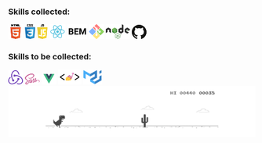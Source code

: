 <!--
**yuliaiv-iv/yuliaiv-iv** is a ✨ _special_ ✨ repository because its `README.md` (this file) appears on your GitHub profile.

Here are some ideas to get you started:

- 🔭 I’m currently working on ...
- 🌱 I’m currently learning ...
- 👯 I’m looking to collaborate on ...
- 🤔 I’m looking for help with ...
- 💬 Ask me about ...
- 📫 How to reach me: ...
- 😄 Pronouns: ...
- ⚡ Fun fact: ...
-->
### Skills collected:
<div align="left">
  <img src="images/html.png">
  <img src="images/css.png" height="30">
  <img src="images/js.png">
  <img src="images/react.png">
  <img src="images/BEM.png">
  <img src="images/bush.png">
  <img src="images/node.png">
  <img src="images/github.png">
</div>

### Skills to be collected:
<div align="left">
  <img src="images/redux.png">
  <img src="images/sass.png">
  <img src="images/vue.png">
  <img src="images/styled-com.PNG" height="30">
  <img src="images/mui.PNG" height="30">
</div>

<div align="center">
  <img src="images/readme_main.gif">
</div>
